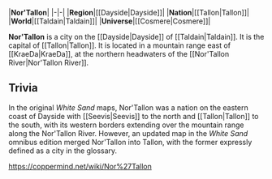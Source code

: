 |**Nor'Tallon**|
|-|-|
|**Region**|[[Dayside\|Dayside]]|
|**Nation**|[[Tallon\|Tallon]]|
|**World**|[[Taldain\|Taldain]]|
|**Universe**|[[Cosmere\|Cosmere]]|

**Nor'Tallon** is a city on the [[Dayside\|Dayside]] of [[Taldain\|Taldain]]. It is the capital of [[Tallon\|Tallon]]. It is located in a mountain range east of [[KraeDa\|KraeDa]], at the northern headwaters of the [[Nor'Tallon River\|Nor'Tallon River]].

## Trivia
In the original *White Sand* maps, Nor'Tallon was a nation on the eastern coast of Dayside with [[Seevis\|Seevis]] to the north and [[Tallon\|Tallon]] to the south, with its western borders extending over the mountain range along the Nor'Tallon River. However, an updated map in the *White Sand* omnibus edition merged Nor'Tallon into Tallon, with the former expressly defined as a city in the glossary.


https://coppermind.net/wiki/Nor%27Tallon